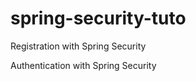 ﻿# spring-security-tuto
 
 
 Registration with Spring Security
 
 Authentication with Spring Security
 
 
